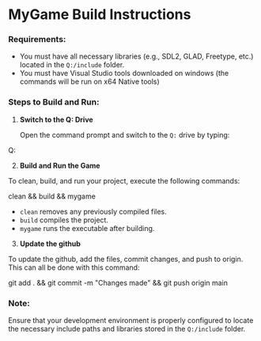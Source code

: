 # MyGame Build Instructions

### Requirements:

- You must have all necessary libraries (e.g., SDL2, GLAD, Freetype, etc.) located in the `Q:/include` folder.
- You must have Visual Studio tools downloaded on windows (the commands will be run on x64 Native tools)

### Steps to Build and Run:

1. **Switch to the Q: Drive**

   Open the command prompt and switch to the `Q:` drive by typing:

Q:

2. **Build and Run the Game**

To clean, build, and run your project, execute the following commands:

clean && build && mygame

- `clean` removes any previously compiled files.
- `build` compiles the project.
- `mygame` runs the executable after building.

3. **Update the github**

To update the github, add the files, commit changes, and push to origin.
This can all be done with this command:

git add . && git commit -m "Changes made" && git push origin main

### Note:

Ensure that your development environment is properly configured to locate the necessary include paths and libraries stored in the `Q:/include` folder.
